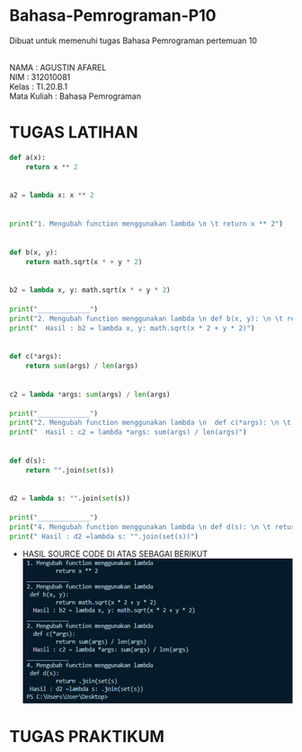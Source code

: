 # Bahasa-Pemrograman-P10
Dibuat untuk memenuhi tugas Bahasa Pemrograman pertemuan 10

<br>NAMA        : AGUSTIN AFAREL
<br>NIM         : 312010081
<br>Kelas       : TI.20.B.1
<br>Mata Kuliah : Bahasa Pemrograman

 # TUGAS LATIHAN
``` python
def a(x):
    return x ** 2


a2 = lambda x: x ** 2


print("1. Mengubah function menggunakan lambda \n \t return x ** 2")


def b(x, y):
    return math.sqrt(x * + y * 2)


b2 = lambda x, y: math.sqrt(x * + y * 2)

print("_____________")
print("2. Mengubah function menggunakan lambda \n def b(x, y): \n \t return math.sqrt(x * 2 + y * 2)")
print("  Hasil : b2 = lambda x, y: math.sqrt(x * 2 + y * 2)")


def c(*args):
    return sum(args) / len(args)


c2 = lambda *args: sum(args) / len(args)

print("_____________")
print("2. Mengubah function menggunakan lambda \n  def c(*args): \n \t return sum(args) / len(args)")
print("  Hasil : c2 = lambda *args: sum(args) / len(args)")


def d(s):
    return "".join(set(s))


d2 = lambda s: "".join(set(s))

print("_____________")
print("4. Mengubah function menggunakan lambda \n def d(s): \n \t return "".join(set(s)")
print(" Hasil : d2 =lambda s: "".join(set(s))")

```
* HASIL SOURCE CODE DI ATAS SEBAGAI BERIKUT
![Gambar](PictureP10/Gambar1.PNG)

# TUGAS PRAKTIKUM
